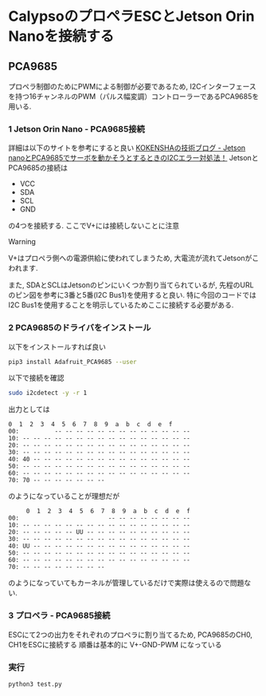 # CalypsoのプロペラESCとJetson Orin Nanoを接続する

## PCA9685
プロペラ制御のためにPWMによる制御が必要であるため, I2Cインターフェースを持つ16チャンネルのPWM（パルス幅変調）コントローラーであるPCA9685を用いる.

### 1 Jetson Orin Nano - PCA9685接続
詳細は以下のサイトを参考にすると良い
[KOKENSHAの技術ブログ - Jetson nanoとPCA9685でサーボを動かそうとするときのI2Cエラー対処法！](URL "https://kokensha.xyz/jetson/jetson-nano-pca9685-i2c-error-resolution/")
JetsonとPCA9685の接続は
- VCC
- SDA
- SCL
- GND

の4つを接続する. ここでV+には接続しないことに注意

> [!WARNING]
> V+はプロペラ側への電源供給に使われてしまうため, 大電流が流れてJetsonがこわれます.

また, SDAとSCLはJetsonのピンにいくつか割り当てられているが, 先程のURLのピン図を参考に3番と5番(I2C Bus1)を使用すると良い. 特に今回のコードではI2C Bus1を使用することを明示しているためここに接続する必要がある.

### 2 PCA9685のドライバをインストール
以下をインストールすれば良い
```bash
pip3 install Adafruit_PCA9685 --user
```
以下で接続を確認
```bash
sudo i2cdetect -y -r 1
```
出力としては
```
0  1  2  3  4  5  6  7  8  9  a  b  c  d  e  f
00:          -- -- -- -- -- -- -- -- -- -- -- -- --
10: -- -- -- -- -- -- -- -- -- -- -- -- -- -- -- --
20: -- -- -- -- -- -- -- -- -- -- -- -- -- -- -- --
30: -- -- -- -- -- -- -- -- -- -- -- -- -- -- -- --
40: 40 -- -- -- -- -- -- -- -- -- -- -- -- -- -- --
50: -- -- -- -- -- -- -- -- -- -- -- -- -- -- -- --
60: -- -- -- -- -- -- -- -- -- -- -- -- -- -- -- --
70: 70 -- -- -- -- -- -- --
```
のようになっていることが理想だが
```
     0  1  2  3  4  5  6  7  8  9  a  b  c  d  e  f
00:                         -- -- -- -- -- -- -- -- 
10: -- -- -- -- -- -- -- -- -- -- -- -- -- -- -- -- 
20: -- -- -- -- -- UU -- -- -- -- -- -- -- -- -- -- 
30: -- -- -- -- -- -- -- -- -- -- -- -- -- -- -- -- 
40: UU -- -- -- -- -- -- -- -- -- -- -- -- -- -- -- 
50: -- -- -- -- -- -- -- -- -- -- -- -- -- -- -- -- 
60: -- -- -- -- -- -- -- -- -- -- -- -- -- -- -- -- 
70: -- -- -- -- -- -- -- --   
```
のようになっていてもカーネルが管理しているだけで実際は使えるので問題ない.

### 3 プロペラ - PCA9685接続
ESCにて2つの出力をそれぞれのプロペラに割り当てるため, PCA9685のCH0, CH1をESCに接続する
順番は基本的に V+-GND-PWM になっている

### 実行
```bash
python3 test.py
```
